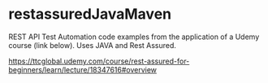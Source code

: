 # restassuredJavaMaven

REST API Test Automation code examples from the application of a Udemy course (link below).  Uses JAVA and Rest Assured.

https://ttcglobal.udemy.com/course/rest-assured-for-beginners/learn/lecture/18347616#overview
